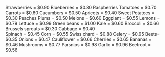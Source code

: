 Strawberries = $0.90
Blueberries = $0.80
Raspberries Tomatoes = $0.70
Carrots = $0.60
Cucumbers = $0.50
Apricots = $0.40
Sweet Potatoes = $0.30
Peaches Plums = $0.50 
Melons = $0.60 
Eggplant = $0.55 
Lemons = $0.79 
Lettuce = $0.99
Green beans = $1.00 
Kale = $0.60 
Broccoli = $0.66
Brussels sprouts = $0.30 
Cabbage = $0.40  
Spinach = $0.45 
Corn = $0.55 
Swiss chard = $0.88
Celery = $0.95 
Beets= $0.35 
Onions = $0.47 
Cauliflower = $0.66 
Cherries = $0.65 
Bananas  = $0.46 
Mushrooms = $0.77 
Parsnips  = $0.98
Garlic  = $0.96
Beetroot  = $0.56
